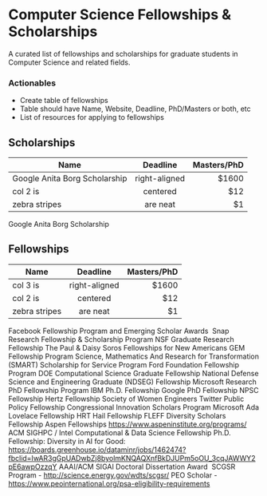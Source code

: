 # Computer Science Fellowships & Scholarships
A curated list of fellowships and scholarships for graduate students in Computer Science and related fields.


### Actionables
* Create table of fellowships
* Table should have Name, Website, Deadline, PhD/Masters or both, etc
* List of resources for applying to fellowships


## Scholarships
| Name          | Deadline      | Masters/PhD  |
| ------------- |:-------------:| -----:|
| Google Anita Borg Scholarship      | right-aligned | $1600 |
| col 2 is      | centered      |   $12 |
| zebra stripes | are neat      |    $1 |
Google Anita Borg Scholarship

## Fellowships 
| Name          | Deadline      | Masters/PhD  |
| ------------- |:-------------:| -----:|
| col 3 is      | right-aligned | $1600 |
| col 2 is      | centered      |   $12 |
| zebra stripes | are neat      |    $1 |

Facebook Fellowship Program and Emerging Scholar Awards 
Snap Research Fellowship & Scholarship Program
NSF Graduate Research Fellowship
The Paul & Daisy Soros Fellowships for New Americans
GEM Fellowship Program
Science, Mathematics And Research for Transformation (SMART) Scholarship for Service Program
Ford Foundation Fellowship Program
DOE Computational Science Graduate Fellowship 
National Defense Science and Engineering Graduate (NDSEG) Fellowship
Microsoft Research PhD Fellowship Program
IBM Ph.D. Fellowship
Google PhD Fellowship
NPSC Fellowship
Hertz Fellowship
Society of Women Engineers
Twitter Public Policy Fellowship
Congressional Innovation Scholars Program
Microsoft Ada Lovelace Fellowship
HRT Hail Fellowship
FLEFF Diversity Scholars Fellowship
Aspen Fellowships https://www.aspeninstitute.org/programs/
ACM SIGHPC / Intel Computational & Data Science Fellowship
Ph.D. Fellowship: Diversity in AI for Good: https://boards.greenhouse.io/dataminr/jobs/1462474?fbclid=IwAR3gGpUADwbZj8byolmKNQAQXnfBkDJUPm5oOU_3cqJAWWY2pE6awpOzzqY
AAAI/ACM SIGAI Doctoral Dissertation Award 
SCGSR Program - http://science.energy.gov/wdts/scgsr/
PEO Scholar -  https://www.peointernational.org/psa-eligibility-requirements
